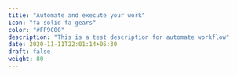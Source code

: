 ```yaml
---
title: "Automate and execute your work"
icon: "fa-solid fa-gears"
color: "#FF9C00"
description: "This is a test description for automate workflow"
date: 2020-11-11T22:01:14+05:30
draft: false
weight: 80
---
```

